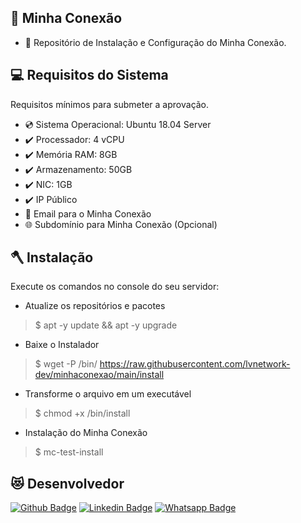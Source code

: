 ## :rocket: Minha Conexão
* :star_struck: Repositório de Instalação e Configuração do Minha Conexão.
 
## :computer: Requisitos do Sistema
Requisitos mínimos para submeter a aprovação.
 
* :cd: Sistema Operacional: Ubuntu 18.04 Server
* :heavy_check_mark: Processador: 4 vCPU
* :heavy_check_mark: Memória RAM: 8GB
* :heavy_check_mark: Armazenamento: 50GB
* :heavy_check_mark: NIC: 1GB
* :heavy_check_mark: IP Público
* :email: Email para o Minha Conexão
* :globe_with_meridians: Subdomínio para Minha Conexão (Opcional)

## :axe: Instalação
Execute os comandos no console do seu servidor:

* Atualize os repositórios e pacotes
>    $ apt -y update && apt -y upgrade

* Baixe o Instalador
>    $ wget -P /bin/ https://raw.githubusercontent.com/lvnetwork-dev/minhaconexao/main/install

* Transforme o arquivo em um executável
>    $ chmod +x /bin/install

* Instalação do Minha Conexão
>    $ mc-test-install
 
## :heart_eyes_cat: Desenvolvedor
[![Github Badge](https://img.shields.io/badge/-Github-000?style=flat-square&logo=Github&logoColor=white&link=https://github.com/nilsonpessim)](https://github.com/nilsonpessim)
[![Linkedin Badge](https://img.shields.io/badge/-LinkedIn-blue?style=flat-square&logo=Linkedin&logoColor=white&link=https://br.linkedin.com/in/nilsonpessim)](https://br.linkedin.com/in/nilsonpessim)
[![Whatsapp Badge](https://img.shields.io/badge/-Whatsapp-4CA143?style=flat-square&labelColor=4CA143&logo=whatsapp&logoColor=white&link=https://api.whatsapp.com/send?phone=5537999351046)](https://api.whatsapp.com/send?phone=5537999351046)
